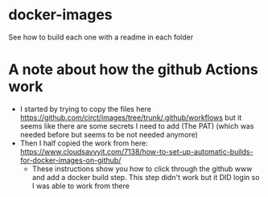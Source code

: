 # docker-images

See how to build each one with a readme in each folder


# A note about how the github Actions work
* I started by trying to copy the files here https://github.com/circt/images/tree/trunk/.github/workflows but it seems like there are some secrets I need to add (The PAT) (which was needed before but seems to be not needed anymore)
* Then I half copied the work from here: https://www.cloudsavvyit.com/7138/how-to-set-up-automatic-builds-for-docker-images-on-github/
  * These instructions show you how to click through the github www and add a docker build step. This step didn't work but it DID login so I was able to work from there

